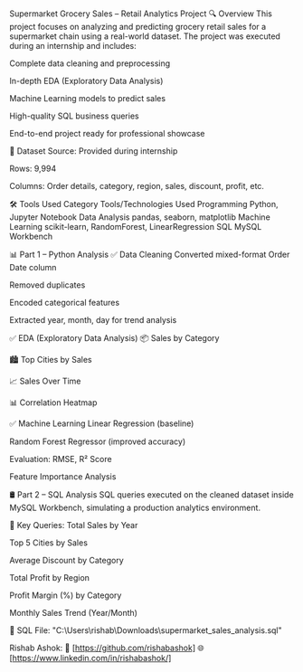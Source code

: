 Supermarket Grocery Sales – Retail Analytics Project
🔍 Overview
This project focuses on analyzing and predicting grocery retail sales for a supermarket chain using a real-world dataset. The project was executed during an internship and includes:

Complete data cleaning and preprocessing

In-depth EDA (Exploratory Data Analysis)

Machine Learning models to predict sales

High-quality SQL business queries

End-to-end project ready for professional showcase

📁 Dataset
Source: Provided during internship

Rows: 9,994

Columns: Order details, category, region, sales, discount, profit, etc.

🛠️ Tools Used
Category	Tools/Technologies Used
Programming	Python, Jupyter Notebook
Data Analysis	pandas, seaborn, matplotlib
Machine Learning	scikit-learn, RandomForest, LinearRegression
SQL	MySQL Workbench

📊 Part 1 – Python Analysis
✅ Data Cleaning
Converted mixed-format Order Date column

Removed duplicates

Encoded categorical features

Extracted year, month, day for trend analysis

✅ EDA (Exploratory Data Analysis)
📦 Sales by Category

🏙️ Top Cities by Sales

📈 Sales Over Time

📊 Correlation Heatmap

✅ Machine Learning
Linear Regression (baseline)

Random Forest Regressor (improved accuracy)

Evaluation: RMSE, R² Score

Feature Importance Analysis

🛢️ Part 2 – SQL Analysis
SQL queries executed on the cleaned dataset inside MySQL Workbench, simulating a production analytics environment.

🧠 Key Queries:
Total Sales by Year

Top 5 Cities by Sales

Average Discount by Category

Total Profit by Region

Profit Margin (%) by Category

Monthly Sales Trend (Year/Month)

📂 SQL File: "C:\Users\rishab\Downloads\supermarket_sales_analysis.sql"


Rishab Ashok:
📧 [https://github.com/rishabashok]
🌐 [https://www.linkedin.com/in/rishabashok/]



